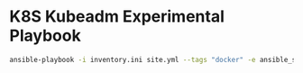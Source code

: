 # K8S Kubeadm Experimental Playbook

```bash
ansible-playbook -i inventory.ini site.yml --tags "docker" -e ansible_ssh_user=centos --key-file "/PATH_TO_GOOGLE_CLOUD_VM_KEY" --tags "install_docker"
```
